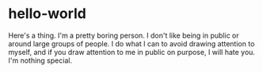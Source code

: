 # hello-world
Here's a thing.
I'm a pretty boring person. I don't like being in public or around large groups of people. I do what I can to avoid drawing attention to myself, and if you draw attention to me in public on purpose, I will hate you. I'm nothing special. 
